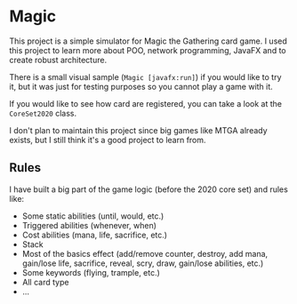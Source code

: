 # Magic

This project is a simple simulator for Magic the Gathering card game.
I used this project to learn more about POO, network programming, JavaFX and to create robust architecture.

There is a small visual sample (`Magic [javafx:run]`) if you would like to try it, but it was just for testing purposes
so you cannot play a
game with it.

If you would like to see how card are registered, you can take a look at the `CoreSet2020` class.

I don't plan to maintain this project since big games like MTGA already exists, but I still think it's a good project to
learn from.

## Rules

I have built a big part of the game logic (before the 2020 core set) and rules like:

- Some static abilities (until, would, etc.)
- Triggered abilities (whenever, when)
- Cost abilities (mana, life, sacrifice, etc.)
- Stack
- Most of the basics effect (add/remove counter, destroy, add mana, gain/lose life, sacrifice, reveal, scry, draw,
  gain/lose abilities, etc.)
- Some keywords (flying, trample, etc.)
- All card type
- ...